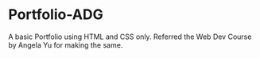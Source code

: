 # Portfolio-ADG
A basic Portfolio using HTML and CSS only. Referred the Web Dev Course by Angela Yu for making the same.

